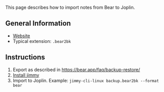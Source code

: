 This page describes how to import notes from Bear to Joplin.

## General Information

- [Website](https://bear.app/)
- Typical extension: `.bear2bk`

## Instructions

1. Export as described in <https://bear.app/faq/backup-restore/>
2. [Install jimmy](../index.md#Installation)
3. Import to Joplin. Example: `jimmy-cli-linux backup.bear2bk --format bear`
